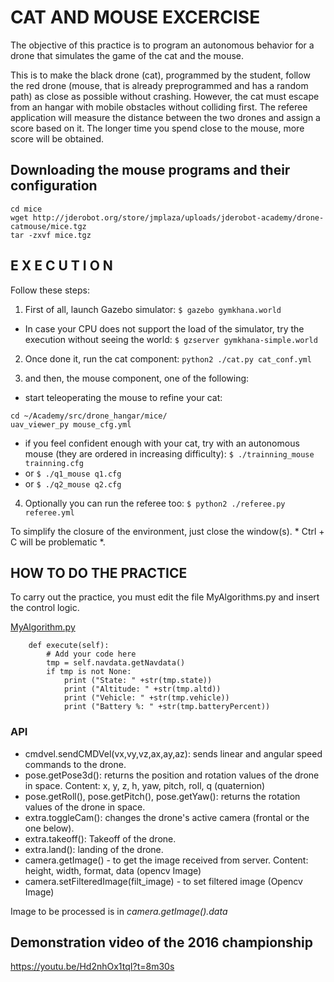 # CAT AND MOUSE EXCERCISE

The objective of this practice is to program an autonomous behavior
for a drone that simulates the game of the cat and the mouse.

This is to make the black drone (cat), programmed by the student,
follow the red drone (mouse, that is already preprogrammed and has a random path)
as close as possible without crashing. However, the cat must
escape from an hangar with mobile obstacles without colliding first.
The referee application will measure the distance between the two drones and assign a score based on it. 
The longer time you spend close to the mouse, more score will be obtained.

## Downloading the mouse programs and their configuration
```
cd mice 
wget http://jderobot.org/store/jmplaza/uploads/jderobot-academy/drone-catmouse/mice.tgz 
tar -zxvf mice.tgz
```

## E X E C U T I O N 
Follow these steps:

1. First of all, launch Gazebo simulator:
`$ gazebo gymkhana.world`
    
* In case your CPU does not support the load of the simulator, 
try the execution without seeing the world:
`$ gzserver gymkhana-simple.world`

2. Once done it, run the cat component:
`python2 ./cat.py cat_conf.yml`

3. and then, the mouse component, one of the following:

* start teleoperating the mouse to refine your cat:
```
cd ~/Academy/src/drone_hangar/mice/
uav_viewer_py mouse_cfg.yml
```
* if you feel confident enough with your cat, try with an autonomous mouse (they are ordered in increasing difficulty):
`$ ./trainning_mouse trainning.cfg` 
* or `$ ./q1_mouse q1.cfg`
* or `$ ./q2_mouse q2.cfg`


4. Optionally you can run the referee too: 
`$ python2 ./referee.py referee.yml`

To simplify the closure of the environment, just close the
window(s). * Ctrl + C will be problematic *.



## HOW TO DO THE PRACTICE
To carry out the practice, you must edit the file MyAlgorithms.py and
insert the control logic.

[MyAlgorithm.py](MyAlgorithm.py#L58)
```
    def execute(self):
        # Add your code here
        tmp = self.navdata.getNavdata()
        if tmp is not None:
            print ("State: " +str(tmp.state))
            print ("Altitude: " +str(tmp.altd))
            print ("Vehicle: " +str(tmp.vehicle))
            print ("Battery %: " +str(tmp.batteryPercent))
```

### API
* cmdvel.sendCMDVel(vx,vy,vz,ax,ay,az): sends linear and angular speed commands to the drone.
* pose.getPose3d(): returns the position and rotation values of the drone in space. Content: x, y, z, h, yaw, pitch, roll, q (quaternion)
* pose.getRoll(), pose.getPitch(), pose.getYaw(): returns the rotation values of the drone in space.
* extra.toggleCam(): changes the drone's active camera (frontal or the one below).
* extra.takeoff(): Takeoff of the drone.
* extra.land(): landing of the drone.
* camera.getImage() - to get the image received from server. Content: height, width, format, data (opencv Image)
* camera.setFilteredImage(filt_image) - to set filtered image (Opencv Image)

Image to be processed is in *camera.getImage().data*



## Demonstration video of the 2016 championship
https://youtu.be/Hd2nhOx1tqI?t=8m30s
